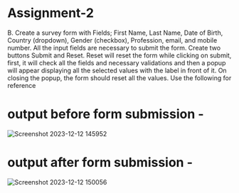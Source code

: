 # Assignment-2

B. Create a survey form with Fields; First Name, Last Name, Date of Birth, Country (dropdown), 
Gender (checkbox), Profession, email, and mobile number. All the input fields are 
necessary to submit the form. Create two buttons Submit and Reset. Reset will reset the 
form while clicking on submit, first, it will check all the fields and necessary validations and 
then a popup will appear displaying all the selected values with the label in front of it. On 
closing the popup, the form should reset all the values. Use the following for reference

# output before form submission -
![Screenshot 2023-12-12 145952](https://github.com/Jaiswarpooja/Assignment-2/assets/89985685/8d2ef738-0677-4e30-b3a6-a659fab7fc4f)

# output after form submission - 
![Screenshot 2023-12-12 150056](https://github.com/Jaiswarpooja/Assignment-2/assets/89985685/29691444-86f9-4393-804a-adc6519bfaf3)
